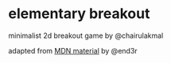 # elementary breakout
minimalist 2d breakout game by @chairulakmal

adapted from [MDN material](https://github.com/end3r/Canvas-gamedev-workshop) by @end3r
